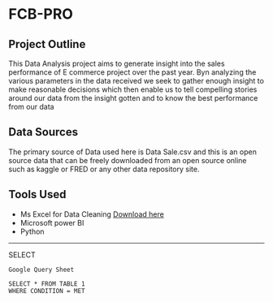# FCB-PRO

## Project Outline
This Data Analysis project aims to generate insight into the sales performance of E commerce project over the past year. Byn analyzing the various parameters in the data received we seek to gather enough insight to make reasonable decisions which then enable us to tell compelling stories around our data from the insight gotten and to know the best performance from our data

## Data Sources
The primary source of Data used here is Data Sale.csv and this is an open source data that can be freely downloaded from an open source online such as kaggle or FRED or any other data repository site.

## Tools Used

- Ms Excel for Data Cleaning [Download here](https://microsoft.com)
- Microsoft power BI
- Python

---
SELECT



```
Google Query Sheet

SELECT * FROM TABLE 1
WHERE CONDITION = MET

```
